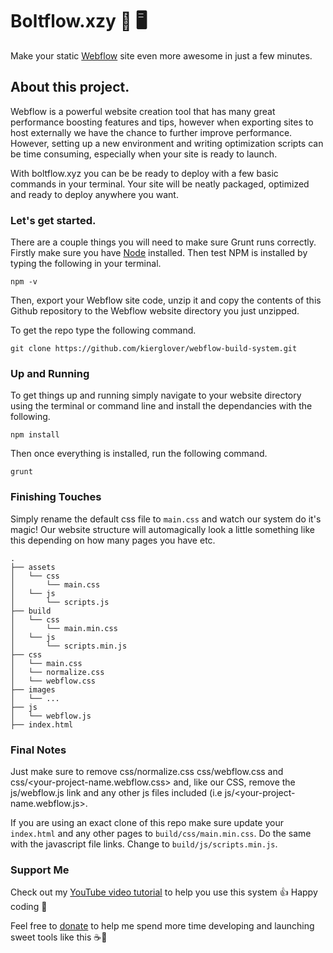 # Boltflow.xzy 💨 🖥
Make your static [Webflow](http://bit.ly/2I4QBFc) site even more awesome in just a few minutes.
## About this project.
Webflow is a powerful website creation tool that has many great performance boosting features and tips, however when exporting sites to host externally we have the chance to further improve performance. However, setting up a new environment and writing optimization scripts can be time consuming, especially when your site is ready to launch.

With boltflow.xyz you can be be ready to deploy with a few basic commands in your terminal. Your site will be neatly packaged, optimized and ready to deploy anywhere you want.
### Let's get started.
There are  a couple things you will need to make sure Grunt runs correctly. Firstly make sure you have [Node](https://nodejs.org/en/) installed. Then test NPM is installed by typing the following in your terminal.
```
npm -v
```
Then, export your Webflow site code, unzip it and copy the contents of this Github repository to the Webflow website directory you just unzipped. 

To get the repo type the following command.
```
git clone https://github.com/kierglover/webflow-build-system.git
```

### Up and Running
To get things up and running simply navigate to your website directory using the terminal or command line and install the dependancies with the following.
```
npm install
```
Then once everything is installed, run the following command.

```
grunt
```

### Finishing Touches
Simply rename the default css file to `main.css` and watch our system do it's magic! Our website structure will automagically look a little something like this depending on how many pages you have etc. 

```
.
├── assets
│   └── css
│   	└── main.css
│   └── js
│   	└── scripts.js
├── build
│   └── css
│   	└── main.min.css
│   └── js
│   	└── scripts.min.js
├── css
│   └── main.css
│   └── normalize.css
│   └── webflow.css
├── images
│   └── ...
├── js
│   └── webflow.js
├── index.html
```

### Final Notes
Just make sure to remove css/normalize.css css/webflow.css and css/<your-project-name.webflow.css> and, like our CSS, remove the js/webflow.js link and any other js files included (i.e js/<your-project-name.webflow.js>. 

If you are using an exact clone of this repo make sure update your `index.html` and any other pages to `build/css/main.min.css`. Do the same with the javascript file links. Change to `build/js/scripts.min.js`.

### Support Me

Check out my [YouTube video tutorial](https://www.youtube.com/watch?v=nKVIU-yhaP4) to help you use this system 👍 Happy coding 🎉

Feel free to [donate](https://paypal.me/kierangloverpay?locale.x=en_GB) to help me spend more time developing and launching sweet tools like this ☕️🙏
